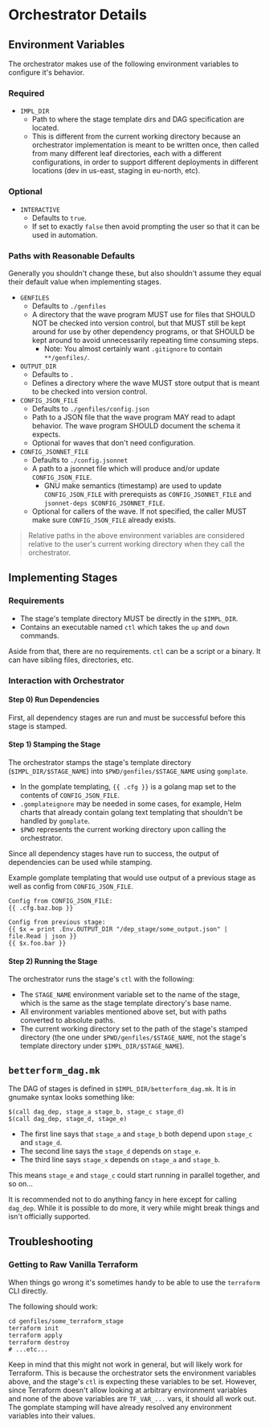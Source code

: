 
# Orchestrator Details

## Environment Variables

The orchestrator makes use of the following environment variables to configure
it's behavior.

### Required

- `IMPL_DIR`
  - Path to where the stage template dirs and DAG specification are located.
  - This is different from the current working directory because an orchestrator
    implementation is meant to be written once, then called from many different
    leaf directories, each with a different configurations, in order to support
    different deployments in different locations (dev in us-east, staging in
    eu-north, etc).

### Optional

- `INTERACTIVE`
  - Defaults to `true`.
  - If set to exactly `false` then avoid prompting the user so that it can be
    used in automation.

### Paths with Reasonable Defaults

Generally you shouldn't change these, but also shouldn't assume they equal their
default value when implementing stages.

- `GENFILES`
  - Defaults to `./genfiles`
  - A directory that the wave program MUST use for files that SHOULD NOT be
    checked into version control, but that MUST still be kept around for use
    by other dependency programs, or that SHOULD be kept around to avoid
    unnecessarily repeating time consuming steps.
    - Note: You almost certainly want `.gitignore` to contain `**/genfiles/`.
- `OUTPUT_DIR`
  - Defaults to `.`
  - Defines a directory where the wave MUST store output that is meant to be
    checked into version control.
- `CONFIG_JSON_FILE`
  - Defaults to `./genfiles/config.json`
  - Path to a JSON file that the wave program MAY read to adapt behavior. The
    wave program SHOULD document the schema it expects.
  - Optional for waves that don't need configuration.
- `CONFIG_JSONNET_FILE`
  - Defaults to `./config.jsonnet`
  - A path to a jsonnet file which will produce and/or update
    `CONFIG_JSON_FILE`.
    - GNU make semantics (timestamp) are used to update `CONFIG_JSON_FILE`
      with prerequists as `CONFIG_JSONNET_FILE` and `jsonnet-deps
      $CONFIG_JSONNET_FILE`.
  - Optional for callers of the wave.  If not specified, the caller MUST make
    sure `CONFIG_JSON_FILE` already exists.

> Relative paths in the above environment variables are considered relative to
> the user's current working directory when they call the orchestrator.


## Implementing Stages

### Requirements

- The stage's template directory MUST be directly in the `$IMPL_DIR`.
- Contains an executable named `ctl` which takes the `up` and `down` commands.

Aside from that, there are no requirements.  `ctl` can be a script or a binary.
It can have sibling files, directories, etc.

### Interaction with Orchestrator

#### Step 0) Run Dependencies

First, all dependency stages are run and must be successful before this stage is
stamped.

#### Step 1) Stamping the Stage

The orchestrator stamps the stage's template directory (`$IMPL_DIR/$STAGE_NAME`)
into `$PWD/genfiles/$STAGE_NAME` using `gomplate`.
- In the gomplate templating, `{{ .cfg }}` is a golang map set to the contents
  of `CONFIG_JSON_FILE`.
- `.gomplateignore` may be needed in some cases, for example, Helm charts that
  already contain golang text templating that shouldn't be handled by
  `gomplate`.
- `$PWD` represents the current working directory upon calling the orchestrator.

Since all dependency stages have run to success, the output of dependencies can
be used while stamping.

Example gomplate templating that would use output of a previous stage as well as
config from `CONFIG_JSON_FILE`.
```
Config from CONFIG_JSON_FILE:
{{ .cfg.baz.bop }}

Config from previous stage:
{{ $x = print .Env.OUTPUT_DIR "/dep_stage/some_output.json" | file.Read | json }}
{{ $x.foo.bar }}
```

#### Step 2) Running the Stage

The orchestrator runs the stage's `ctl` with the following:
- The `STAGE_NAME` environment variable set to the name of the stage, which is
  the same as the stage template directory's base name.
- All environment variables mentioned above set, but with paths converted to
  absolute paths.
- The current working directory set to the path of the stage's stamped directory
  (the one under `$PWD/genfiles/$STAGE_NAME`, not the stage's template directory
  under `$IMPL_DIR/$STAGE_NAME`).


## `betterform_dag.mk`

The DAG of stages is defined in `$IMPL_DIR/betterform_dag.mk`.  It is in gnumake
syntax looks something like:
```make
$(call dag_dep, stage_a stage_b, stage_c stage_d)
$(call dag_dep, stage_d, stage_e)
```

- The first line says that `stage_a` and `stage_b` both depend upon `stage_c`
  and `stage_d`.
- The second line says the `stage_d` depends on `stage_e`.
- The third line says `stage_x` depends on `stage_a` and `stage_b`.

This means `stage_e` and `stage_c` could start running in parallel together, and
so on...

It is recommended not to do anything fancy in here except for calling `dag_dep`.
While it is possible to do more, it very while might break things and isn't
officially supported.


## Troubleshooting

### Getting to Raw Vanilla Terraform

When things go wrong it's sometimes handy to be able to use the `terraform` CLI
directly.

The following should work:
```
cd genfiles/some_terraform_stage
terraform init
terraform apply
terraform destroy
# ...etc...
```

Keep in mind that this might not work in general, but will likely work for
Terraform.  This is because the orchestrator sets the environment variables
above, and the stage's `ctl` is expecting these variables to be set.  However,
since Terraform doesn't allow looking at arbitrary environment variables and
none of the above variables are `TF_VAR_...` vars, it should all work out.  The
gomplate stamping will have already resolved any environment variables into
their values.

